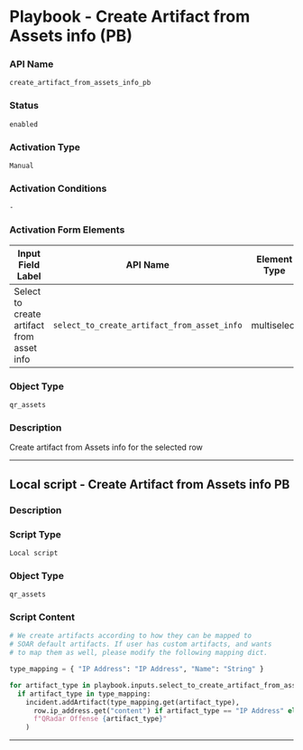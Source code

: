 <!--
    DO NOT MANUALLY EDIT THIS FILE
    THIS FILE IS AUTOMATICALLY GENERATED WITH resilient-sdk codegen
    Generated with resilient-sdk v51.0.2.2.1096
-->

# Playbook - Create Artifact from Assets info (PB)

### API Name
`create_artifact_from_assets_info_pb`

### Status
`enabled`

### Activation Type
`Manual`

### Activation Conditions
`-`

### Activation Form Elements
| Input Field Label | API Name | Element Type | Tooltip | Requirement |
| ----------------- | -------- | ------------ | ------- | ----------- |
| Select to create artifact from asset info | `select_to_create_artifact_from_asset_info` | multiselect | - | Optional |

### Object Type
`qr_assets`

### Description
Create artifact from Assets info for the selected row


---

## Local script - Create Artifact from Assets info PB

### Description


### Script Type
`Local script`

### Object Type
`qr_assets`

### Script Content
```python
# We create artifacts according to how they can be mapped to
# SOAR default artifacts. If user has custom artifacts, and wants
# to map them as well, please modify the following mapping dict.

type_mapping = { "IP Address": "IP Address", "Name": "String" }

for artifact_type in playbook.inputs.select_to_create_artifact_from_asset_info:
  if artifact_type in type_mapping:
    incident.addArtifact(type_mapping.get(artifact_type),
      row.ip_address.get("content") if artifact_type == "IP Address" else row.asset_name.get("content"),
      f"QRadar Offense {artifact_type}"
    )
```

---

